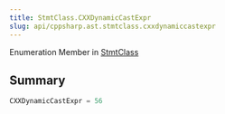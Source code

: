 ```yaml
---
title: StmtClass.CXXDynamicCastExpr
slug: api/cppsharp.ast.stmtclass.cxxdynamiccastexpr
---
```

Enumeration Member in [StmtClass](/api/cppsharp/ast/stmtclass)

## Summary



```csharp
CXXDynamicCastExpr = 56
```

